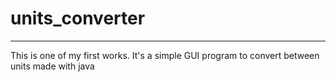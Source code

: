 # units_converter
-------------------
This is one of my first works. It's a simple GUI program to convert between units made with java
